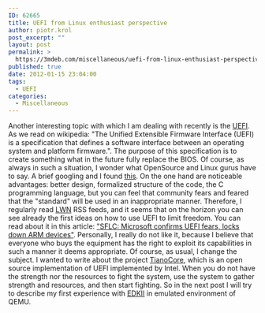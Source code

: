 ```yaml
---
ID: 62665
title: UEFI from Linux enthusiast perspective
author: piotr.krol
post_excerpt: ""
layout: post
permalink: >
  https://3mdeb.com/miscellaneous/uefi-from-linux-enthusiast-perspective/
published: true
date: 2012-01-15 23:04:00
tags:
  - UEFI
categories:
  - Miscellaneous
---
```

Another interesting topic with which I am dealing with recently is the [UEFI][1]. As we read on wikipedia: "The Unified Extensible Firmware Interface (UEFI) is a specification that defines a software interface between an operating system and platform firmware.". The purpose of this specification is to create something what in the future fully replace the BIOS. Of course, as always in such a situation, I wonder what OpenSource and Linux gurus have to say. A brief googling and I found [this][2]. On the one hand are noticeable advantages: better design, formalized structure of the code, the C programming language, but you can feel that community fears and feared that the "standard" will be used in an inappropriate manner. Therefore, I regularly read [LWN][3] RSS feeds, and it seems that on the horizon you can see already the first ideas on how to use UEFI to limit freedom. You can read about it in this article: ["SFLC: Microsoft confirms UEFI fears, locks down ARM devices"][4]. Personally, I really do not like it, because I believe that everyone who buys the equipment has the right to exploit its capabilities in such a manner it deems appropriate. Of course, as usual, I change the subject. I wanted to write about the project [TianoCore][5], which is an open source implementation of UEFI implemented by Intel. When you do not have the strength nor the resources to fight the system, use the system to gather strength and resources, and then start fighting. So in the next post I will try to describe my first experience with [EDKII][6] in emulated environment of QEMU.

 [1]: http://www.uefi.org/home/
 [2]: http://kerneltrap.org/node/6884
 [3]: http://lwn.net/
 [4]: http://lwn.net/Articles/475359/
 [5]: http://sourceforge.net/apps/mediawiki/tianocore/index.php?title=Welcome
 [6]: http://sourceforge.net/apps/mediawiki/tianocore/index.php?title=EDK2